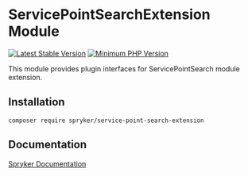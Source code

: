 # ServicePointSearchExtension Module
[![Latest Stable Version](https://poser.pugx.org/spryker/service-point-search-extension/v/stable.svg)](https://packagist.org/packages/spryker/service-point-search-extension)
[![Minimum PHP Version](https://img.shields.io/badge/php-%3E%3D%208.3-8892BF.svg)](https://php.net/)

This module provides plugin interfaces for ServicePointSearch module extension.

## Installation

```
composer require spryker/service-point-search-extension
```

## Documentation

[Spryker Documentation](https://docs.spryker.com)
